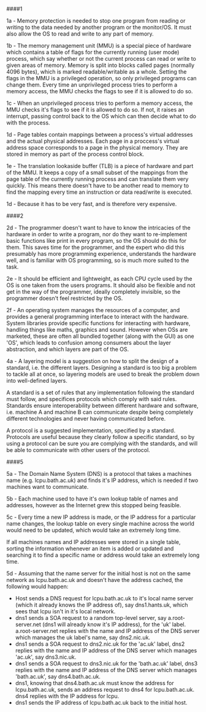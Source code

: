 ####1

1a - Memory protection is needed to stop one program from reading or writing to the data needed by another program or the monitor/OS. It must also allow the OS to read and write to any part of memory.

1b - The memory management unit (MMU) is a special piece of hardware which contains a table of flags for the currently running (user mode) process, which say whether or not the current process can read or write to given areas of memory. Memory is split into blocks called pages (normally 4096 bytes), which is marked readable/writable as a whole. Setting the flags in the MMU is a privileged operation, so only privileged programs can change them. Every time an unprivileged process tries to perform a memory access, the MMU checks the flags to see if it is allowed to do so.

1c - When an unprivileged process tries to perform a memory access, the MMU checks it's flags to see if it is allowed to do so. If not, it raises an interrupt, passing control back to the OS which can then decide what to do with the process.

1d - Page tables contain mappings between a process's virtual addresses and the actual physical addresses. Each page in a proccess's virtual address space corresponds to a page in the physical memory. They are stored in memory as part of the process control block.

1e - The translation lookaside buffer (TLB) is a piece of hardware and part of the MMU. It keeps a copy of a small subset of the mappings from the page table of the currently running process and can translate them very quickly. This means there doesn't have to be another read to memory to find the mapping every time an instruction or data read/write is executed.

1d - Because it has to be very fast, and is therefore very expensive.

####2

2d - The programmer doesn't want to have to know the intricacies of the hardware in order to write a program, nor do they want to re-implement basic functions like print in every program, so the OS should do this for them. This saves time for the programmer, and the expert who did this presumably has more programming experience, understands the hardware well, and is familiar with OS programming, so is much more suited to the task.

2e - It should be efficient and lightweight, as each CPU cycle used by the OS is one taken from the users programs. It should also be flexible and not get in the way of the programmer, ideally completely invisible, so the programmer doesn't feel restricted by the OS.

2f - An operating system manages the resources of a computer, and provides a general programming interface to interact with the hardware. System libraries provide specific functions for interacting with hardware, handling things like maths, graphics and sound. However when OSs are marketed, these are often all bundled together (along with the GUI) as one 'OS', which leads to confusion among consumers about the layer abstraction, and which layers are part of the OS.

4a - A layering model is a suggestion on how to split the design of a standard, i.e. the different layers. Designing a standard is too big a problem to tackle all at once, so layering models are used to break the problem down into well-defined layers.

A standard is a set of rules that any implementation following the standard must follow, and specifices protocols which comply with said rules. Standards ensure interoperability between different hardware and software, i.e. machine A and machine B can communicate despite being completely different technologies and never having communicated before.

A protocol is a suggested implementation, specified by a standard. Protocols are useful because they clearly follow a specific standard, so by using a protocol can be sure you are complying with the standards, and will be able to communicate with other users of the protocol.

####5

5a - The Domain Name System (DNS) is a protocol that takes a machines name (e.g. lcpu.bath.ac.uk) and finds it's IP address, which is needed if two machines want to communicate.

5b - Each machine used to have it's own lookup table of names and addresses, however as the Internet grew this stopped being feasible.

5c - Every time a new IP address is made, or the IP address for a particular name changes, the lookup table on every single machine across the world would need to be updated, which would take an extremely long time.

If all machines names and IP addresses were stored in a single table, sorting the information whenever an item is added or updated and searching it to find a specific name or address would take an extremely long time.

5d - Assuming that the name server for the initial host is not on the same network as lcpu.bath.ac.uk and doesn't have the address cached, the following would happen:

- Host sends a DNS request for lcpu.bath.ac.uk to it's local name server (which it already knows the IP address of), say dns1.hants.uk, which sees that lcpu isn't in it's local network.
- dns1 sends a SOA request to a random top-level server, say a.root-server.net (dns1 will already know it's IP address), for the 'uk' label. a.root-server.net replies with the name and IP address of the DNS server which manages the uk label's name, say dns2.nic.uk.
- dns1 sends a SOA request to dns2.nic.uk for the 'ac.uk' label, dns2 replies with the name and IP address of the DNS server which manages 'ac.uk', say dns3.nic.uk.
- dns1 sends a SOA request to dns3.nic.uk for the 'bath.ac.uk' label, dns3 replies with the name and IP address of the DNS server which manages 'bath.ac.uk', say dns4.bath.ac.uk.
- dns1, knowing that dns4.bath.ac.uk must know the address for lcpu.bath.ac.uk, sends an address request to dns4 for lcpu.bath.ac.uk. dns4 replies with the IP address for lcpu.
- dns1 sends the IP address of lcpu.bath.ac.uk back to the initial host.
